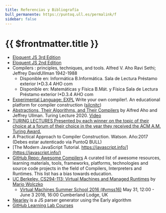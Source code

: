```yaml
---
title: Referencias y Bibliografía
bull_permanente: https://puntoq.ull.es/permalink/f
sidebar: false
---
```


# {{ $frontmatter.title }}

* [Eloquent JS 3rd Edition](https://eloquentjavascript.net/)
* [Eloquent JS 2nd Edition](https://eloquentjavascript.net/2nd_edition/)
* <a :href="$frontmatter.bull_permanente+'/5ljpb5/ullabsysULL00228966c-8'">Compilers : principles, techniques, and tools.</a> Alfred V. Aho Ravi Sethi; Jeffrey DavidUllman 1942-1988
  - Disponible en: Informática	B.Informática. Sala de Lectura	Préstamo exterior	I*D.3.4 AHO com
  - Disponible en: Matemáticas y Física	B.Mát. y Física	Sala de Lectura	Préstamo exterior	I*D.3.4 AHO com
* [Experimental Language: EXPL](https://silcnitc.github.io/) Write your own compiler!. An educational platform for compiler construction ([silcnitc](https://github.com/silcnitc))
* [Abstractions, Their Algorithms, and Their Compilers](https://cacm.acm.org/magazines/2022/2/258231-abstractions-their-algorithms-and-their-compilers/fulltext) by Alfred Aho and Jeffrey Ullman. Turing Lecture 2020. [Video](https://youtu.be/ixIlknu7svM)
* [TURING LECTURES Presented by each winner on the topic of their choice at a forum of their choice in the year they received the ACM A.M. Turing Award.](https://amturing.acm.org/lectures.cfm)
* <a :href="$frontmatter.bull_permanente+'15vbjs7/ullsfx3710000001127445'">A Practical Approach to Compiler Construction.</a> Watson. Año:2017 (Debes estar autenticado via PuntoQ BULL)
* [The Modern JavaScript Tutorial. https://javascript.info/](https://javascript.info/)
* [GitHub Repo: Awesome Compilers](https://github.com/aalhour/awesome-compilers#javascript)
 A curated list of awesome resources, learning materials, tools, frameworks, platforms, technologies and source code projects in the field of Compilers, Interpreters and Runtimes. This list has a bias towards education.
* [UC Berkeley. CS294-113: Virtual Machines and Managed Runtimes](https://www.wolczko.com/CS294/index.html) by [Mario Wolczko](https://www.wolczko.com/)
  - [Virtual Machines Summer School 2016 (#vmss16)](https://soft-dev.org/events/vmss16/) May 31, 12:00 - June 3 2016, 16:00 Cumberland Lodge, UK
* [Nearley](https://github.com/kach/nearley) is a JS parser generator using the Early algorithm
* [GitHub Learning Lab Courses](https://lab.github.com/)

<!--
* [Node.js 8 the Right Way](https://books.google.es/books?id=oA9QDwAAQBAJ&lpg=PT96&ots=-mLQPlvsSj&dq=should%20ldjclient%20emit%20a%20close%20event&hl=es&pg=PP1#v=onepage&q=should%20ldjclient%20emit%20a%20close%20event&f=false) Google Book
* [Node.js 8 the Right Way](https://github.com/iMarcoGovea/books/blob/master/nodejs/Node.js%20the%20Right%20Way.pdf) GitHub. Versión de 2013.
-->